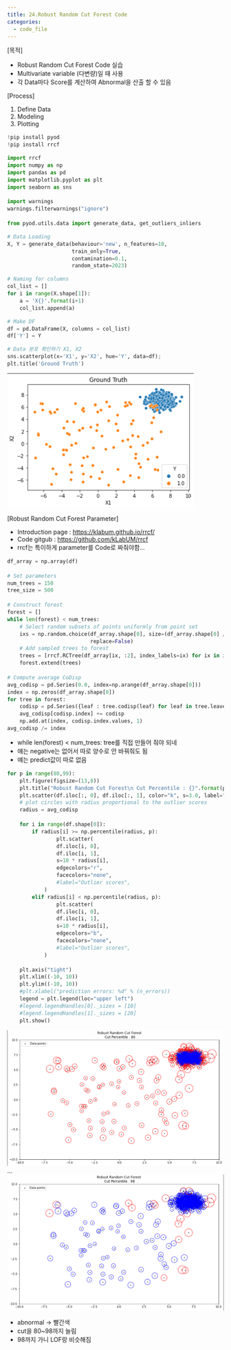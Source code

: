 ```yaml
---
title: 24.Robust Random Cut Forest Code
categories:
  - code_file
---
```


[목적]
  - Robust Random Cut Forest Code 실습
  - Multivariate variable (다변량)일 때 사용
  - 각 Data마다 Score를 계산하여 Abnormal을 산출 할 수 있음

  [Process]
  1. Define Data
  2. Modeling
  3. Plotting
  
```python
!pip install pyod
!pip install rrcf
```

```python
import rrcf
import numpy as np
import pandas as pd
import matplotlib.pyplot as plt
import seaborn as sns

import warnings
warnings.filterwarnings("ignore")

from pyod.utils.data import generate_data, get_outliers_inliers
```

```python
# Data Loading
X, Y = generate_data(behaviour='new', n_features=10, 
                     train_only=True,
                     contamination=0.1,
                     random_state=2023)
```

```python
# Naming for columns
col_list = []
for i in range(X.shape[1]):
    a = 'X{}'.format(i+1)
    col_list.append(a)
```

```python
# Make DF
df = pd.DataFrame(X, columns = col_list)
df['Y'] = Y
```

```python
# Data 분포 확인하기 X1, X2
sns.scatterplot(x='X1', y='X2', hue='Y', data=df);
plt.title('Ground Truth')
```
![image](https://github.com/code7ssage/code7ssage.github.io/blob/master/assets/attached%20file/Pasted%20image%2020240112150415.png?raw=true)

[Robust Random Cut Forest Parameter]
  - Introduction page : https://klabum.github.io/rrcf/
  - Code gitgub : https://github.com/kLabUM/rrcf
  - rrcf는 특이하게 parameter를 Code로 짜줘야함...
  
```python
df_array = np.array(df)

# Set parameters
num_trees = 150
tree_size = 500

# Construct forest
forest = []
while len(forest) < num_trees:
    # Select random subsets of points uniformly from point set
    ixs = np.random.choice(df_array.shape[0], size=(df_array.shape[0] // tree_size, tree_size),
                           replace=False)
    # Add sampled trees to forest
    trees = [rrcf.RCTree(df_array[ix, :2], index_labels=ix) for ix in ixs]
    forest.extend(trees)

# Compute average CoDisp
avg_codisp = pd.Series(0.0, index=np.arange(df_array.shape[0]))
index = np.zeros(df_array.shape[0])
for tree in forest:
    codisp = pd.Series({leaf : tree.codisp(leaf) for leaf in tree.leaves})
    avg_codisp[codisp.index] += codisp 
    np.add.at(index, codisp.index.values, 1)
avg_codisp /= index
```
- while len(forest) < num_trees: tree를 직접 만들어 줘야 되네
- 얘는 negative는 없어서 따로 양수로  안 바꿔줘도 됨
- 얘는 predict값이 따로 없음

```python
for p in range(80,99):
    plt.figure(figsize=(13,8))
    plt.title("Robust Random Cut Forest\n Cut Percentile : {}".format(p))
    plt.scatter(df.iloc[:, 0], df.iloc[:, 1], color="k", s=3.0, label="Data points")
    # plot circles with radius proportional to the outlier scores
    radius = avg_codisp

    for i in range(df.shape[0]):
        if radius[i] >= np.percentile(radius, p):
                plt.scatter(
                df.iloc[i, 0],
                df.iloc[i, 1],
                s=10 * radius[i],
                edgecolors="r",
                facecolors="none",
                #label="Outlier scores",
            )
        elif radius[i] < np.percentile(radius, p):
                plt.scatter(
                df.iloc[i, 0],
                df.iloc[i, 1],
                s=10 * radius[i],
                edgecolors="b",
                facecolors="none",
                #label="Outlier scores",
            )

    plt.axis("tight")
    plt.xlim((-10, 10))
    plt.ylim((-10, 10))
    #plt.xlabel("prediction errors: %d" % (n_errors))
    legend = plt.legend(loc="upper left")
    #legend.legendHandles[0]._sizes = [10]
    #legend.legendHandles[1]._sizes = [20]
    plt.show()
```
![image](https://github.com/code7ssage/code7ssage.github.io/blob/master/assets/attached%20file/Pasted%20image%2020240112150507.png?raw=true)
...
![image](https://github.com/code7ssage/code7ssage.github.io/blob/master/assets/attached%20file/Pasted%20image%2020240112150551.png?raw=true)
- abnormal -> 빨간색
- cut을 80~98까지 늘림
- 98까지 가니 LOF랑 비슷해짐
